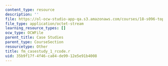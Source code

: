 ```yaml
---
content_type: resource
description: ''
file: https://ol-ocw-studio-app-qa.s3.amazonaws.com/courses/18-s096-topics-in-mathematics-with-applications-in-finance-fall-2013/35b9f17f4f46ca84de9912e5e91b4008_fm_casestudy_1_rcode.r
file_type: application/octet-stream
learning_resource_types: []
ocw_type: OCWFile
parent_title: Case Studies
parent_type: CourseSection
resourcetype: Other
title: fm_casestudy_1_rcode.r
uid: 35b9f17f-4f46-ca84-de99-12e5e91b4008
---
```

